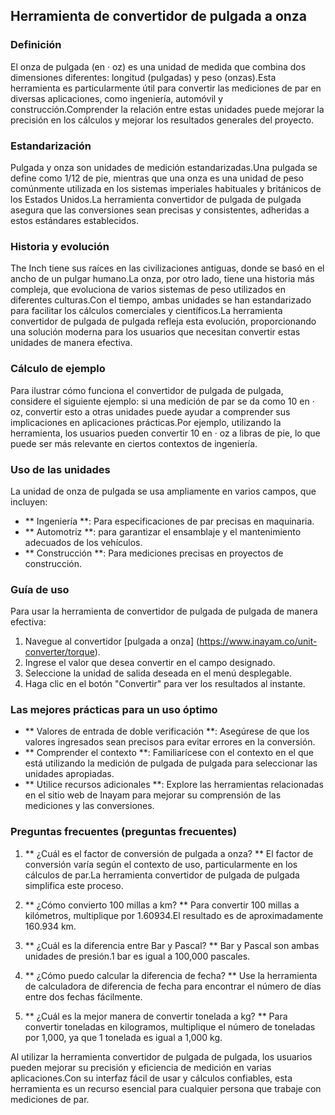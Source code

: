 ## Herramienta de convertidor de pulgada a onza

### Definición
El onza de pulgada (en · oz) es una unidad de medida que combina dos dimensiones diferentes: longitud (pulgadas) y peso (onzas).Esta herramienta es particularmente útil para convertir las mediciones de par en diversas aplicaciones, como ingeniería, automóvil y construcción.Comprender la relación entre estas unidades puede mejorar la precisión en los cálculos y mejorar los resultados generales del proyecto.

### Estandarización
Pulgada y onza son unidades de medición estandarizadas.Una pulgada se define como 1/12 de pie, mientras que una onza es una unidad de peso comúnmente utilizada en los sistemas imperiales habituales y británicos de los Estados Unidos.La herramienta convertidor de pulgada de pulgada asegura que las conversiones sean precisas y consistentes, adheridas a estos estándares establecidos.

### Historia y evolución
The Inch tiene sus raíces en las civilizaciones antiguas, donde se basó en el ancho de un pulgar humano.La onza, por otro lado, tiene una historia más compleja, que evoluciona de varios sistemas de peso utilizados en diferentes culturas.Con el tiempo, ambas unidades se han estandarizado para facilitar los cálculos comerciales y científicos.La herramienta convertidor de pulgada de pulgada refleja esta evolución, proporcionando una solución moderna para los usuarios que necesitan convertir estas unidades de manera efectiva.

### Cálculo de ejemplo
Para ilustrar cómo funciona el convertidor de pulgada de pulgada, considere el siguiente ejemplo: si una medición de par se da como 10 en · oz, convertir esto a otras unidades puede ayudar a comprender sus implicaciones en aplicaciones prácticas.Por ejemplo, utilizando la herramienta, los usuarios pueden convertir 10 en · oz a libras de pie, lo que puede ser más relevante en ciertos contextos de ingeniería.

### Uso de las unidades
La unidad de onza de pulgada se usa ampliamente en varios campos, que incluyen:
- ** Ingeniería **: Para especificaciones de par precisas en maquinaria.
- ** Automotriz **: para garantizar el ensamblaje y el mantenimiento adecuados de los vehículos.
- ** Construcción **: Para mediciones precisas en proyectos de construcción.

### Guía de uso
Para usar la herramienta de convertidor de pulgada de pulgada de manera efectiva:
1. Navegue al convertidor [pulgada a onza] (https://www.inayam.co/unit-converter/torque).
2. Ingrese el valor que desea convertir en el campo designado.
3. Seleccione la unidad de salida deseada en el menú desplegable.
4. Haga clic en el botón "Convertir" para ver los resultados al instante.

### Las mejores prácticas para un uso óptimo
- ** Valores de entrada de doble verificación **: Asegúrese de que los valores ingresados ​​sean precisos para evitar errores en la conversión.
- ** Comprender el contexto **: Familiarícese con el contexto en el que está utilizando la medición de pulgada de pulgada para seleccionar las unidades apropiadas.
- ** Utilice recursos adicionales **: Explore las herramientas relacionadas en el sitio web de Inayam para mejorar su comprensión de las mediciones y las conversiones.

### Preguntas frecuentes (preguntas frecuentes)

1. ** ¿Cuál es el factor de conversión de pulgada a onza? **
El factor de conversión varía según el contexto de uso, particularmente en los cálculos de par.La herramienta convertidor de pulgada de pulgada simplifica este proceso.

2. ** ¿Cómo convierto 100 millas a km? **
Para convertir 100 millas a kilómetros, multiplique por 1.60934.El resultado es de aproximadamente 160.934 km.

3. ** ¿Cuál es la diferencia entre Bar y Pascal? **
Bar y Pascal son ambas unidades de presión.1 bar es igual a 100,000 pascales.

4. ** ¿Cómo puedo calcular la diferencia de fecha? **
Use la herramienta de calculadora de diferencia de fecha para encontrar el número de días entre dos fechas fácilmente.

5. ** ¿Cuál es la mejor manera de convertir tonelada a kg? **
Para convertir toneladas en kilogramos, multiplique el número de toneladas por 1,000, ya que 1 tonelada es igual a 1,000 kg.

Al utilizar la herramienta convertidor de pulgada de pulgada, los usuarios pueden mejorar su precisión y eficiencia de medición en varias aplicaciones.Con su interfaz fácil de usar y cálculos confiables, esta herramienta es un recurso esencial para cualquier persona que trabaje con mediciones de par.